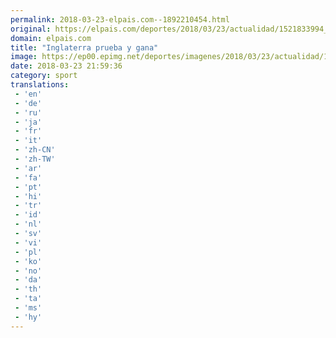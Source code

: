 ```yaml
---
permalink: 2018-03-23-elpais.com--1892210454.html
original: https://elpais.com/deportes/2018/03/23/actualidad/1521833994_814059.html#?ref=rss&format=simple&link=link
domain: elpais.com
title: "Inglaterra prueba y gana"
image: https://ep00.epimg.net/deportes/imagenes/2018/03/23/actualidad/1521833994_814059_1521840047_noticia_normal.jpg
date: 2018-03-23 21:59:36
category: sport
translations: 
 - 'en'
 - 'de'
 - 'ru'
 - 'ja'
 - 'fr'
 - 'it'
 - 'zh-CN'
 - 'zh-TW'
 - 'ar'
 - 'fa'
 - 'pt'
 - 'hi'
 - 'tr'
 - 'id'
 - 'nl'
 - 'sv'
 - 'vi'
 - 'pl'
 - 'ko'
 - 'no'
 - 'da'
 - 'th'
 - 'ta'
 - 'ms'
 - 'hy'
---
```


